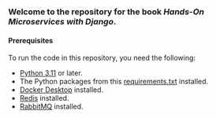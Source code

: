 ### Welcome to the repository for the book *Hands-On Microservices with Django*.

#### Prerequisites
To run the code in this repository, you need the following:
- [Python 3.11](https://www.python.org/downloads/) or later.
- The Python packages from this [requirements.txt](https://github.com/PacktPublishing/Hands-on-Microservices-with-Django/blob/main/ch8/subscription_celery/requirements.txt) installed.
- [Docker Desktop](https://www.docker.com/products/docker-desktop/) installed.
- [Redis](https://redis.io/docs/install/install-stack/docker/) installed.
- [RabbitMQ](https://www.rabbitmq.com/docs/download) installed.


